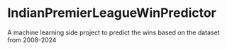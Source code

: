 # IndianPremierLeagueWinPredictor
A machine learning side project to predict the wins based on the dataset from 2008-2024

